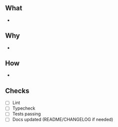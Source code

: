 ## What

-

## Why

-

## How

-

## Checks

- [ ] Lint
- [ ] Typecheck
- [ ] Tests passing
- [ ] Docs updated (README/CHANGELOG if needed)
